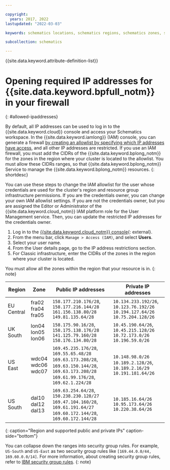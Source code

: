```yaml
---

copyright:
  years: 2017, 2022
lastupdated: "2022-03-03"

keywords: schematics locations, schematics regions, schematics zones, schematics endpoints, schematics service endpoints

subcollection: schematics

---
```


{{site.data.keyword.attribute-definition-list}}


# Opening required IP addresses for {{site.data.keyword.bpfull_notm}} in your firewall
{: #allowed-ipaddresses}

By default, all IP addresses can be used to log in to the {{site.data.keyword.cloud}} console and access your Schematics workspace. In the {{site.data.keyword.iamlong}} (IAM) console, you can generate a firewall [by creating an allowlist by specifying which IP addresses have access](/docs/account?topic=account-ips), and all other IP addresses are restricted. If you use an IAM firewall, you must add the CIDRs of the {{site.data.keyword.bplong_notm}} for the zones in the region where your cluster is located to the allowlist. You must allow these CIDRs ranges, so that {{site.data.keyword.bplong_notm}} Service to manage the {{site.data.keyword.bplong_notm}} resources.
{: shortdesc}

You can use these steps to change the IAM allowlist for the user whose credentials are used for the cluster's region and resource group infrastructure permissions. If you are the credentials owner, you can change your own IAM allowlist settings. If you are not the credentials owner, but you are assigned the Editor or Administrator of the {{site.data.keyword.cloud_notm}} IAM platform role for the User Management service. Then, you can update the restricted IP addresses for the credentials owner.

1. Log in to the [{{site.data.keyword.cloud_notm}} console](https://cloud.ibm.com/login){: external}.
2. From the menu bar, click `Manage > Access (IAM)`, and select **Users**.
3. Select your user name.
4. From the User details page, go to the IP address restrictions section.
5. For Classic infrastructure, enter the CIDRs of the zones in the region where your cluster is located.

You must allow all the zones within the region that your resource is in.
{: note}

| Region | Zone | Public IP addresses | Private IP addresses |
| ------------ | ------------ | ---------- | -------- |
| EU Central | fra02 </br> fra04 </br> fra05 | `158.177.210.176/28`, `158.177.216.144/28` </br> `161.156.138.80/28` </br> `149.81.135.64/28` | `10.134.233.192/26`, `10.123.76.192/26` </br> `10.194.127.64/26` </br> `10.75.204.128/26` |
| UK South | lon04  </br> lon05 </br> lon06 | `158.175.90.16/28`, `158.175.138.176/28` </br> `141.125.79.160/28` </br> `158.176.134.80/28` | `10.45.190.64/26`, `10.45.215.128/26` </br> `10.72.173.0/26` </br> `10.196.59.0/26` |
| US East | wdc04 </br> wdc06 </br> wdc07 | `169.45.235.176/28`, `169.55.65.48/28` </br> `169.63.173.208/28`, `169.63.150.144/28`, `169.63.173.208/28` </br> `169.61.99.176/28`, `169.62.1.224/28` |`10.148.98.0/26` </br>   `10.189.2.128/26`, `10.189.2.16/29` </br> `10.191.181.64/26` |
| US South | dal10 </br> dal12 </br> dal13 | `169.63.254.64/28`, `150.238.230.128/27` </br> `169.47.104.160/28`, `169.61.191.64/27` </br> `169.60.172.144/28`, `169.60.172.144/28` | `10.185.16.64/26` </br> `10.95.173.64/26` </br> `10.220.38.64/26`|
{: caption="Region and supported public and private IPs" caption-side="bottom"}

You can collapse down the ranges into security group rules. For example, `US-South` and `US-East` as two security group rules like `[169.44.0.0/44, 169.60.0.0/14]`. For more information, about creating security group rules, refer to [IBM security group rules](/docs/security-groups?topic=security-groups-security-groups-guidelines#rules-1).
{: note}
